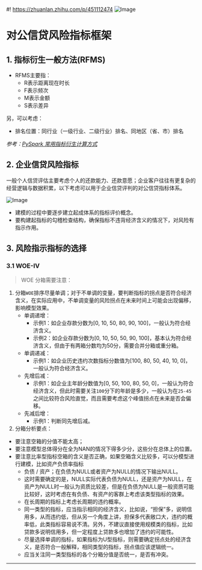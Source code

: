 #! https://zhuanlan.zhihu.com/p/451112474
![Image](https://pic4.zhimg.com/80/v2-f2093568c04acd5146ac3f935abcb012.png)

# 对公信贷风险指标框架

## 1. 指标衍生一般方法(RFMS)

- RFMS主要指：
  - R表示距离现在时长
  - F表示频次
  - M表示金额
  - S表示差异

另，可以考虑：
- 排名位置：同行业（一级行业、二级行业）排名、同地区（省、市）排名

*参考：[PySpark 常用指标衍生计算方式](https://zhuanlan.zhihu.com/p/459807657)*

## 2. 企业信贷风险指标

一般个人信贷评估主要考虑个人的还款能力、还款意愿；企业客户往往有更复杂的经营逻辑与数据积累，以下考虑可以用于企业信贷评判的对公信贷指标体系。

![Image](https://pic4.zhimg.com/80/v2-61ec5d1c8e6f00358c436c6751952bcc.png)

- 建模的过程中要逐步建立起成体系的指标评价概念。
- 要构建起指标的勾稽检查结构，确保指标不违背经济含义的情况下，对风险有指示作用。

## 3. 风险指示指标的选择

### 3.1 WOE-IV

> WOE 分箱需要注意：

1. 分箱`WOE`排序尽量单调；对于不单调的变量，要判断指标的拐点是否符合经济含义，在实际应用中，不单调变量的风险拐点在未来时间上可能会出现偏移，影响模型效果。
    - 单调递增：
      - 示例1：如企业存款分数为[0, 10, 50, 80, 90, 100]，一般认为符合经济含义。
      - 示例2：如企业存款分数为[0, 10, 50, 50, 90, 100]，基本认为符合经济含义，但由于有两箱分数均为50分，需要合并分箱或重分箱。
    - 单调递减：
      - 示例1：如企业历史违约次数指标分数值为[100, 80, 50, 40, 10, 0]，一般认为符合经济含义。
    - 先增后减：
      - 示例1：如企业主年龄分数值为[0, 50, 100, 80, 50, 0]，一般认为符合经济含义，但此时需要关注`100`分下的年龄是多少，一般认为在`25-45`之间比较符合风险直觉，而且需要考虑这个峰值拐点在未来是否会偏移。
    - 先减后增：
      - 示例1：判断同先增后减。
2. 分箱分析要点：

- 要注意空箱的分值不能太高；
- 要注意模型总体得分在全为NAN的情况下得多少分，这些分在总体上的位置。
- 要注意比率型指标空箱的含义是否正确，如果空箱含义比较多，可以分模型进行建模，比如资产负债率指标
  - 负债 / 资产；在负债为NULL或者资产为NULL的情况下输出NULL。
  - 这时需要确定的是，NULL实际代表负债为NULL，还是资产为NULL，在资产为NULL时一般认为资质比较差，但是在负债为NULL是一般资质可能比较好，这时考虑在有负债、有资产的客群上考虑该类型指标的效果。
  - 在长周期的指标上考虑长周期的违约概率。
  - 同一类型的指标，应当指示相同的经济含义，比如说，“担保”多，说明信用多，从而违约低，但从另一个角度上讲，担保多代表敞口大，违约的概率低，此类指标容易说不清。另外，不建议直接使用规模类的指标，比如贷款多说明信用多，但一定程度上贷款多也增加了违约的可能性。
  - 尽量选择单调的指标，如果指标为U型指标，则需要确定拐点处的经济含义，是否符合一般解释，相同类型的指标，拐点值应该逻辑统一。
  - 应当关注同一类型指标的各个分箱分值是否统一，是否有冲突。



---
